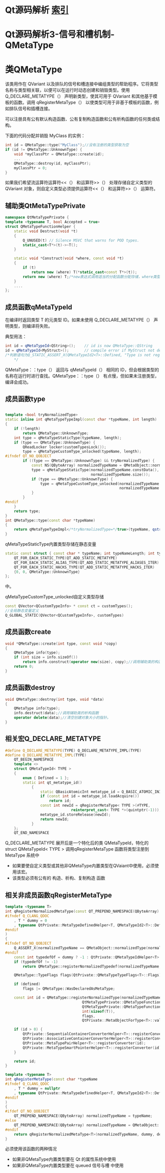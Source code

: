 # Qt源码解析 [索引](https://blog.csdn.net/xinqingwuji/article/details/118365888)

# Qt源码解析3-信号和槽机制-QMetaType

# 类QMetaType

该类用作在 QVariant 以及排队的信号和槽连接中编组类型的帮助程序。它将类型名称与类型相关联，以便可以在运行时动态创建和销毁类型。使用 Q_DECLARE_METATYPE（） 声明新类型，使其可用于 QVariant 和其他基于模板的函数。调用 qRegisterMetaType（） 以使类型可用于非基于模板的函数，例如排队信号和插槽连接。

可以注册具有公有默认构造函数、公有复制构造函数和公有析构函数的任何类或结构。

下面的代码分配并销毁 MyClass 的实例：

```c++
int id = QMetaType::type("MyClass");//没有注册的类型获取为空
if (id != QMetaType::UnknownType) {
    void *myClassPtr = QMetaType::create(id);
    ...
    QMetaType::destroy(id, myClassPtr);
    myClassPtr = 0;
}
```

如果我们希望流运算符运算符<<（） 和运算符>>（） 处理存储自定义类型的 QVariant 对象，则自定义类型必须提供运算符<<（） 和运算符>>（） 运算符。

## 辅助类QtMetaTypePrivate

```c++
namespace QtMetaTypePrivate {
template <typename T, bool Accepted = true>
struct QMetaTypeFunctionHelper {
    static void Destruct(void *t)
    {
        Q_UNUSED(t) // Silence MSVC that warns for POD types.
        static_cast<T*>(t)->~T();
    }

    static void *Construct(void *where, const void *t)
    {
        if (t)
            return new (where) T(*static_cast<const T*>(t));
        return new (where) T;/*new表达式调用适当的分配函数分配存储，where类型如果是非数组类型，那么调用operator new。若是数组类型，则函数名为operator new[]。此处是布置new，若提供了布置参数，则将他们作为额外实参传递给分配函数。这些分配函数都被称为“布置 new”,这来源于标准分配函数void *operator new(std::size_t, void *).它直接返回未修改的第二个实参*/
    }
    ....
};
```



## 成员函数qMetaTypeId

在编译时返回类型 T 的元类型 ID。如果未使用 Q_DECLARE_METATYPE（） 声明类型，则编译将失败。

典型用法：

```c++
int id = qMetaTypeId<QString>();    // id is now QMetaType::QString
id = qMetaTypeId<MyStruct>();       // compile error if MyStruct not declared
/*判断语句为Q_STATIC_ASSERT_X(QMetaTypeId2<T>::Defined, "Type is not registered, please use the Q_DECLARE_METATYPE macro to make it known to Qt's meta-object system");
    */
```

QMetaType：：type（） 返回与 qMetaTypeId（） 相同的 ID，但会根据类型的名称在运行时进行查找。QMetaType：：type（） 有点慢，但如果未注册类型，编译会成功。

## 成员函数type

```c++

template <bool tryNormalizedType>
static inline int qMetaTypeTypeImpl(const char *typeName, int length)
{
    if (!length)
        return QMetaType::UnknownType;
    int type = qMetaTypeStaticType(typeName, length);
    if (type == QMetaType::UnknownType) {
        QReadLocker locker(customTypesLock());
        type = qMetaTypeCustomType_unlocked(typeName, length);
#ifndef QT_NO_QOBJECT
        if ((type == QMetaType::UnknownType) && tryNormalizedType) {
            const NS(QByteArray) normalizedTypeName = QMetaObject::normalizedType(typeName);
            type = qMetaTypeStaticType(normalizedTypeName.constData(),
                                       normalizedTypeName.size());
            if (type == QMetaType::UnknownType) {
                type = qMetaTypeCustomType_unlocked(normalizedTypeName.constData(),
                                                    normalizedTypeName.size());
            }
        }
#endif
    }
    return type;
}
int QMetaType::type(const char *typeName)
{
    return qMetaTypeTypeImpl</*tryNormalizedType=*/true>(typeName, qstrlen(typeName));
}

```

qMetaTypeStaticType内置类型存储在静态变量

```c++
static const struct { const char * typeName; int typeNameLength; int type; } types[] = {
    QT_FOR_EACH_STATIC_TYPE(QT_ADD_STATIC_METATYPE)
    QT_FOR_EACH_STATIC_ALIAS_TYPE(QT_ADD_STATIC_METATYPE_ALIASES_ITER)
    QT_FOR_EACH_STATIC_HACKS_TYPE(QT_ADD_STATIC_METATYPE_HACKS_ITER)
    {0, 0, QMetaType::UnknownType}
};
```

中。

qMetaTypeCustomType_unlocked自定义类型存储

```c++
const QVector<QCustomTypeInfo> * const ct = customTypes();
//全局静态变量定义
Q_GLOBAL_STATIC(QVector<QCustomTypeInfo>, customTypes)
```



## 成员函数create

```c++
void *QMetaType::create(int type, const void *copy)
{
    QMetaType info(type);
    if (int size = info.sizeOf())
        return info.construct(operator new(size), copy);//调用辅助类的构造函数
    return 0;
}
```

## 成员函数destroy

```c++
void QMetaType::destroy(int type, void *data)
{
    QMetaType info(type);
    info.destruct(data);//调用辅助类的析构函数
    operator delete(data);//清空创建对象大小的指针。
}
```

## 相关宏Q_DECLARE_METATYPE

```c++
#define Q_DECLARE_METATYPE(TYPE) Q_DECLARE_METATYPE_IMPL(TYPE)
#define Q_DECLARE_METATYPE_IMPL(TYPE)                                   \
    QT_BEGIN_NAMESPACE                                                  \
    template <>                                                         \
    struct QMetaTypeId< TYPE >                                          \
    {                                                                   \
        enum { Defined = 1 };                                           \
        static int qt_metatype_id()                                     \
            {                                                           \
                static QBasicAtomicInt metatype_id = Q_BASIC_ATOMIC_INITIALIZER(0); \
                if (const int id = metatype_id.loadAcquire())           \
                    return id;                                          \
                const int newId = qRegisterMetaType< TYPE >(#TYPE,      \
                              reinterpret_cast< TYPE *>(quintptr(-1))); \
                metatype_id.storeRelease(newId);                        \
                return newId;                                           \
            }                                                           \
    };                                                                  \
    QT_END_NAMESPACE
```

Q_DECLARE_METATYPE 展开后是一个特化后的类 QMetaTypeId<TYPE>，特化的struct QMetaTypeId< TYPE >  调用qRegisterMetaType 函数将类型注册到MetaType 系统中 

- 如果要使自定义类型或其他非QMetaType内置类型在QVaiant中使用，必须使用该宏。
- 该类型必须有公有的 构造、析构、复制构造 函数

## 相关非成员函数qRegisterMetaType 

```c++
template <typename T>
int qRegisterNormalizedMetaType(const QT_PREPEND_NAMESPACE(QByteArray) &normalizedTypeName
#ifndef Q_CLANG_QDOC
    , T * dummy = 0
    , typename QtPrivate::MetaTypeDefinedHelper<T, QMetaTypeId2<T>::Defined && !QMetaTypeId2<T>::IsBuiltIn>::DefinedType defined = QtPrivate::MetaTypeDefinedHelper<T, QMetaTypeId2<T>::Defined && !QMetaTypeId2<T>::IsBuiltIn>::Defined
#endif
)
{
#ifndef QT_NO_QOBJECT
    Q_ASSERT_X(normalizedTypeName == QMetaObject::normalizedType(normalizedTypeName.constData()), "qRegisterNormalizedMetaType", "qRegisterNormalizedMetaType was called with a not normalized type name, please call qRegisterMetaType instead.");
#endif
    const int typedefOf = dummy ? -1 : QtPrivate::QMetaTypeIdHelper<T>::qt_metatype_id();
    if (typedefOf != -1)
        return QMetaType::registerNormalizedTypedef(normalizedTypeName, typedefOf);

    QMetaType::TypeFlags flags(QtPrivate::QMetaTypeTypeFlags<T>::Flags);

    if (defined)
        flags |= QMetaType::WasDeclaredAsMetaType;

    const int id = QMetaType::registerNormalizedType(normalizedTypeName,
                                   QtMetaTypePrivate::QMetaTypeFunctionHelper<T>::Destruct,
                                   QtMetaTypePrivate::QMetaTypeFunctionHelper<T>::Construct,
                                   int(sizeof(T)),
                                   flags,
                                   QtPrivate::MetaObjectForType<T>::value());

    if (id > 0) {
        QtPrivate::SequentialContainerConverterHelper<T>::registerConverter(id);
        QtPrivate::AssociativeContainerConverterHelper<T>::registerConverter(id);
        QtPrivate::MetaTypePairHelper<T>::registerConverter(id);
        QtPrivate::MetaTypeSmartPointerHelper<T>::registerConverter(id);
    }

    return id;
}

template <typename T>
int qRegisterMetaType(const char *typeName
#ifndef Q_CLANG_QDOC
    , T * dummy = nullptr
    , typename QtPrivate::MetaTypeDefinedHelper<T, QMetaTypeId2<T>::Defined && !QMetaTypeId2<T>::IsBuiltIn>::DefinedType defined = QtPrivate::MetaTypeDefinedHelper<T, QMetaTypeId2<T>::Defined && !QMetaTypeId2<T>::IsBuiltIn>::Defined
#endif
)
{
#ifdef QT_NO_QOBJECT
    QT_PREPEND_NAMESPACE(QByteArray) normalizedTypeName = typeName;
#else
    QT_PREPEND_NAMESPACE(QByteArray) normalizedTypeName = QMetaObject::normalizedType(typeName);
#endif
    return qRegisterNormalizedMetaType<T>(normalizedTypeName, dummy, defined);
}
```

必须使用该函数的两种情况

- 如果非QMetaType内置类型要在 Qt 的属性系统中使用
- 如果非QMetaType内置类型要在 queued 信号与槽 中使用